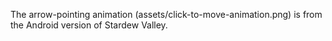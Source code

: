 ﻿The arrow-pointing animation (assets/click-to-move-animation.png) is from the Android version of Stardew Valley.
